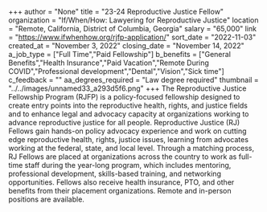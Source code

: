 +++
author = "None"
title = "23-24 Reproductive Justice Fellow"
organization = "If/When/How: Lawyering for Reproductive Justice"
location = "Remote, California, District of Columbia, Georgia"
salary = "65,000"
link = "https://www.ifwhenhow.org/rjfp-application/"
sort_date = "2022-11-03"
created_at = "November 3, 2022"
closing_date = "November 14, 2022"
a_job_type = ["Full Time","Paid Fellowship"]
b_benefits = ["General Benefits","Health Insurance","Paid Vacation","Remote During COVID","Professional development","Dental","Vision","Sick time"]
c_feedback = ""
aa_degrees_required = "Law degree required"
thumbnail = "../../images/unnamed33_a293d5f6.png"
+++
The Reproductive Justice Fellowship Program (RJFP) is a policy-focused fellowship designed to create entry points into the reproductive health, rights, and justice fields and to enhance legal and advocacy capacity at organizations working to advance reproductive justice for all people. Reproductive Justice (RJ) Fellows gain hands-on policy advocacy experience and work on cutting edge reproductive health, rights, justice issues, learning from advocates working at the federal, state, and local level. Through a matching process, RJ Fellows are placed at organizations across the country to work as full-time staff during the year-long program, which includes mentoring, professional development, skills-based training, and networking opportunities. Fellows also receive health insurance, PTO, and other benefits from their placement organizations. Remote and in-person positions are available.